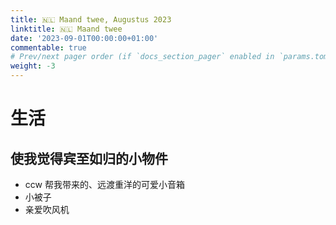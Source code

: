 ```yaml
---
title: 🇳🇱 Maand twee, Augustus 2023
linktitle: 🇳🇱 Maand twee
date: '2023-09-01T00:00:00+01:00'
commentable: true
# Prev/next pager order (if `docs_section_pager` enabled in `params.toml`)
weight: -3
---
```


# 生活

## 使我觉得宾至如归的小物件

* ccw 帮我带来的、远渡重洋的可爱小音箱
* 小被子
* 亲爱吹风机

